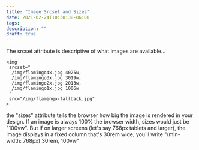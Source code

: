 ```yaml
---
title: "Image Srcset and Sizes"
date: 2021-02-24T10:30:38-06:00
tags: 
description: ""
draft: true
---
```


The srcset attribute is descriptive of what images are available...
```
<img
 srcset="
  /img/flamingo4x.jpg 4025w,
  /img/flamingo3x.jpg 3019w,
  /img/flamingo2x.jpg 2013w,
  /img/flamingo1x.jpg 1006w
 "
 src="/img/flamingo-fallback.jpg"
>
```
the "sizes" attribute tells the browser how big the image is rendered in your design.  If an image is always 100% the browser width, sizes would just be "100vw".  But if on larger screens (let's say 768px tablets and larger), the image displays in a fixed column that's 30rem wide, you'll write "(min-width: 768px) 30rem, 100vw"